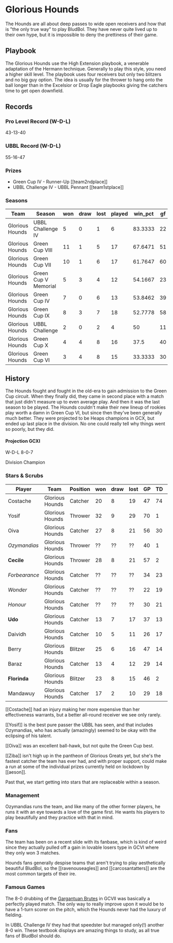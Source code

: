 # Glorious Hounds

The Hounds are all about deep passes to wide open receivers and how that is "the only true way" to play BludBol. They have never quite lived up to their own hype, but it is impossible to deny the prettiness of their game.

## Playbook

The Glorious Hounds use the High Extension playbook, a venerable adaptation of the Hermann technique. Generally to play this style, you need a higher skill level. The playbook uses four receivers but only two blitzers and no big guy option. The idea is usually for the thrower to hang onto the ball longer than in the Excelsior or Drop Eagle playbooks giving the catchers time to get open downfield.

## Records

### Pro Level Record (W-D-L)

43-13-40

### UBBL Record (W-D-L)

55-16-47

### Prizes

* Green Cup IV - Runner-Up [[team2ndplace]]
* UBBL Challenge IV - UBBL Pennant [[team1stplace]]

### Seasons

| Team            | Season               | won  | draw | lost | played | win_pct | gf   | ga   | cas  | tcdiff | ff   |
|-----------------|----------------------|------|------|------|--------|---------|------|------|------|--------|------|
| Glorious Hounds | UBBL Challenge IV    |    5 |    0 |    1 |      6 | 83.3333 |   22 |    7 |    6 |    -10 |    4 |
| Glorious Hounds | Green Cup VIII       |   11 |    1 |    5 |     17 | 67.6471 |   51 |   27 |   11 |    -20 |    2 |
| Glorious Hounds | Green Cup VII        |   10 |    1 |    6 |     17 | 61.7647 |   60 |   37 |   16 |    -18 |    3 |
| Glorious Hounds | Green Cup V Memorial |    5 |    3 |    4 |     12 | 54.1667 |   23 |   16 |   14 |     -6 |   -2 |
| Glorious Hounds | Green Cup IV         |    7 |    0 |    6 |     13 | 53.8462 |   39 |   35 |   14 |     -9 |    0 |
| Glorious Hounds | Green Cup IX         |    8 |    3 |    7 |     18 | 52.7778 |   58 |   49 |   14 |    -22 |   -1 |
| Glorious Hounds | UBBL Challenge       |    2 |    0 |    2 |      4 |      50 |   11 |   12 |    2 |     -8 |    1 |
| Glorious Hounds | Green Cup X          |    4 |    4 |    8 |     16 |    37.5 |   40 |   46 |   13 |    -25 |   -3 |
| Glorious Hounds | Green Cup VI         |    3 |    4 |    8 |     15 | 33.3333 |   30 |   33 |   15 |    -13 |    1 |

## History

The Hounds fought and fought in the old-era to gain admission to the Green Cup circuit. When they finally did, they came in second place with a match that just didn't measure up to even average play. And then it was the last season to be played. The Hounds couldn't make their new lineup of rookies play worth a damn in Green Cup VI, but since then they've been generally much better. They were projected to be Heaps champions in GCX, but ended up last place in the division. No one could really tell why things went so poorly, but they did.

#### Projection GCXI

W-D-L 8-0-7

Division Champion

### Stars & Scrubs

| Player       | Team        | Position  | won  | draw | lost | GP   | TD   | Comp | Ints | BH   | SI   | Ki   | MVP  | SPP  |
|--------------|-------------|---------------|------|------|------|------|------|------|------|------|------|------|------|------|
| Costache | Glorious Hounds | Catcher  |   20 |    8 |   19 |   47 |   74 |    3 |    2 |    2 |    1 |    0 |    3 |  250 |
| Yosif    | Glorious Hounds | Thrower  |   32 |    9 |   29 |   70 |    1 |  162 |    2 |    0 |    0 |    0 |    2 |  179 |
| Oiva     | Glorious Hounds | Catcher  |   27 |    8 |   21 |   56 |   30 |   29 |    8 |    3 |    0 |    0 |    3 |  156 |
| *Ozymandias* | Glorious Hounds | Thrower | ?? | ?? | ?? | 40 | 1 | 77 | 0 | 0 | 0 | 0 | 8 | 123 |
| **Cecile**    | Glorious Hounds | Thrower  |   28 |    8 |   21 |   57 |    2 |   60 |    3 |    1 |    0 |    0 |    7 |  109 |
| *Forbearance* | Glorious Hounds | Catcher | ?? | ?? | ?? | 34 | 23 | 3 | 0 | 1 | 0 | 0 | 2 | 84 |
| *Wonder* | Glorious Hounds | Catcher | ?? | ?? | ?? | 22 | 19 | 2 | 1 | 2 | 1 | 0 | 3 | 82 |
| *Honour* | Glorious Hounds |  Catcher | ?? | ?? | ?? | 30 | 21 | 1 | 2 | 0 | 2 | 0 | 2 | 82 | 
| **Udo**       | Glorious Hounds | Catcher  |   13 |    7 |   17 |   37 |   13 |   21 |    0 |    3 |    0 |    0 |    3 |   81 |
| Daividh  | Glorious Hounds | Catcher  |   10 |    5 |   11 |   26 |   17 |    2 |    1 |    1 |    1 |    0 |    4 |   79 |
| Berry    | Glorious Hounds | Blitzer  |   25 |    6 |   16 |   47 |   14 |    2 |    0 |    4 |    1 |    2 |    4 |   78 |
| Baraz    | Glorious Hounds | Catcher  |   13 |    4 |   12 |   29 |   14 |    3 |    2 |    1 |    1 |    1 |    4 |   75 |
| **Florinda**  | Glorious Hounds | Blitzer  |   23 |    8 |   15 |   46 |    2 |    2 |    2 |    5 |    2 |    2 |    8 |   70 |
| Mandawuy | Glorious Hounds | Catcher  |   17 |    2 |   10 |   29 |   18 |    5 |    1 |    1 |    0 |    0 |    1 |   68 |



[[Costache]] had an injury making her more expensive than her effectiveness warrants, but a better all-round receiver we see only rarely.

[[Yosif]] is the best pure passer the UBBL has seen, and that includes Ozymandias, who has actually (amazingly) seemed to be okay with the eclipsing of his talent.

[[Oiva]] was an excellent ball-hawk, but not quite the Green Cup best.

[[Ziba]] isn't high up in the pantheon of Glorious Greats yet, but she's the fastest catcher the team has ever had, and with proper support, could make a run at some of the individual prizes currently held on lockdown by [[aeson]].

Past that, we start getting into stars that are replaceable within a season.  

### Management

Ozymandias runs the team, and like many of the other former players, he runs it with an eye towards a love of the game first. He wants his players to play beautifully and they practice with that in mind. 

### Fans

The team has been on a recent slide with its fanbase, which is kind of weird since they actually pulled off a gain in lovable losers type in GCVI where they only won 3 matches.

Hounds fans generally despise teams that aren't trying to play aesthetically beautiful BludBol, so the [[ravenouseagles]] and [[carcosantatters]] are the most common targets of their ire.

### Famous Games

The 8-0 drubbing of the [Gargantuan Brutes](gargantuanbrutes) in GCVII was basically a perfectly played match. The only way to really improve upon it would be to have a 1-turn scorer on the pitch, which the Hounds never had the luxury of fielding.

In UBBL Challenge IV they had that speedster but managed only(!) another 8-0 win. These textbook displays are amazing things to study, as all true fans of BludBol should do.
